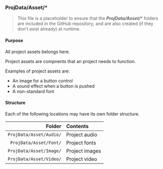 ﻿### ProjData/Asset/*
> This file is a placeholder to ensure that the ***ProjData/Asset/**** folders are included in the GitHub repository, and are also
created (if they don't exist already) at runtime.

#### Purpose
All project assets belongs here.

Project assets are compnents that an project needs to function.

Examples of project assets are:
* An image for a button control
* A sound effect when a button is pushed
* A non-standard font

#### Structure
Each of the following locations may have its own folder structure.

| Folder                  | Contents        |
|------------------------:|:----------------|
| `ProjData/Asset/Audio/` | Project audio   |
| `ProjData/Asset/Font/`  | Project fonts   |
| `ProjData/Asset/Image/` | Project images  |
| `ProjData/Asset/Video/` | Project video   |